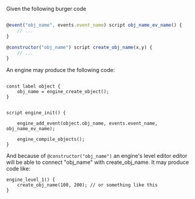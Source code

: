 

Given the following burger code
```js

@event("obj_name", events.event_name) script obj_name_ev_name() {
    // ...
}

@constructor("obj_name") script create_obj_name(x,y) {
    // ...
}

```

An engine may produce the following code:
```

const label object {
    obj_name = engine_create_object();
}


script engine_init() {

    engine_add_event(object.obj_name, events.event_name, obj_name_ev_name);

    engine_compile_objects();
}

```

And because of `@constructor("obj_name")` an engine's level editor editor will be able to connect "obj_name" with create_obj_name.
It may produce code like:

```
engine_level_1() {
    create_obj_name(100, 200); // or something like this
}
```